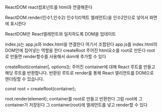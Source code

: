 ReactDOM react컴포넌트를 html과 연결해준다

ReactDOM.render(인수1,인수2)
인수1(리엑트 엘레먼트)을 인수2안으로 넣어서 화면에 표시한다

ReactDOM은 React엘레먼트와 일치하도록 DOM을 업데이트

index.js는 app.js와 index.html을 연결한다 여기서 조합된다
app.js를 index.html의 DOM안에 집어넣는 역할을 한다
createRoot 주어진 html요소를 root로 만든다 root로 만들면 render함수를 사용해서 dom에 추가할 수 있다

createRoot(container[, options]);
주어진 container에 대해 React 루트를 만들고 해당 루트를 반환합니다. 반환된 루트로 render를 통해 React 엘리먼트를 DOM으로 렌더링할 수 있습니다.

const root = createRoot(container);

root.render(element);
container를 root로 만들고 반환한다 그럼 root에 그 container가 저장된다
그 container(root)에 엘레먼트를 넣고 render할 수 있다
